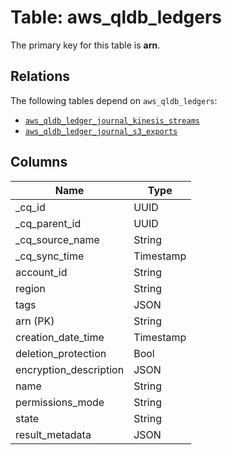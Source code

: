 # Table: aws_qldb_ledgers



The primary key for this table is **arn**.

## Relations
The following tables depend on `aws_qldb_ledgers`:
  - [`aws_qldb_ledger_journal_kinesis_streams`](aws_qldb_ledger_journal_kinesis_streams.md)
  - [`aws_qldb_ledger_journal_s3_exports`](aws_qldb_ledger_journal_s3_exports.md)

## Columns
| Name          | Type          |
| ------------- | ------------- |
|_cq_id|UUID|
|_cq_parent_id|UUID|
|_cq_source_name|String|
|_cq_sync_time|Timestamp|
|account_id|String|
|region|String|
|tags|JSON|
|arn (PK)|String|
|creation_date_time|Timestamp|
|deletion_protection|Bool|
|encryption_description|JSON|
|name|String|
|permissions_mode|String|
|state|String|
|result_metadata|JSON|